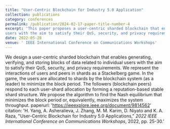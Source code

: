 ```yaml
---
title: "User-Centric Blockchain for Industry 5.0 Application"
collection: publications
category: conferences
permalink: /publication/2024-02-17-paper-title-number-4
excerpt: 'This paper proposes a user-centric sharded blockchain that enables generating, verifying, and storing blocks of data related to individual
users with the aim to satisfy their QoS, security, and privacy requirements.'
date: 2022-05-28
venue: ' IEEE International Conference on Communications Workshops'
---
```


We design a user-centric sharded blockchain that enables generating, verifying, and storing blocks of data related to individual users with the aim to satisfy their QoS, security, and privacy requirements. We represent the interactions of users and peers in shards as a Stackelberg game. In the game, the users are allocated to shards by the blockchain system (as a leader) to minimize the block period. The followers (blockchain peers) respond to each user-shard allocation by forming a reputation-based stable shard structure. We propose the algorithm to find the Nash equilibrium that minimizes the block period or, equivalently, maximizes the system throughput. paperurl: 'https://ieeexplore.ieee.org/document/9814562' citation: 'H. Yang, A. Asheralieva, J. Zhang, M. M. Karim, D. Niyato and K. A. Raza, &quot;User-Centric Blockchain for Industry 5.0 Applications,&quot; <i>2022 IEEE International Conference on Communications Workshops</i>, 2022, pp. 25-30.'
